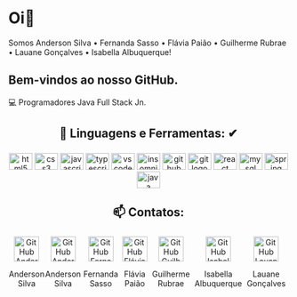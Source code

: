 # Oi👋 

Somos Anderson Silva • Fernanda Sasso • Flávia Paião • Guilherme Rubrae • Lauane Gonçalves • Isabella Albuquerque!

## Bem-vindos ao nosso GitHub.

💻 Programadores Java Full Stack Jn. 

###

<h2 align="center">🌱 Linguagens e Ferramentas: ✔</h2>

###

<div align="center">
  <img src="https://cdn.jsdelivr.net/gh/devicons/devicon/icons/html5/html5-original.svg" height="30" width="42" alt="html5 logo"  />
  <img src="https://cdn.jsdelivr.net/gh/devicons/devicon/icons/css3/css3-original.svg" height="30" width="42" alt="css3 logo"  />
  <img src="https://cdn.jsdelivr.net/gh/devicons/devicon/icons/javascript/javascript-original.svg" height="30" width="42" alt="javascript logo"  />
  <img src="https://cdn.jsdelivr.net/gh/devicons/devicon@latest/icons/typescript/typescript-original.svg" height="30" width="42" alt="typescript logo"  />
  <img src="https://cdn.jsdelivr.net/gh/devicons/devicon/icons/vscode/vscode-original.svg" height="30" width="42" alt="vscode logo"  />
  <img src="https://cdn.jsdelivr.net/gh/devicons/devicon@latest/icons/insomnia/insomnia-original.svg" height="30" width="42" alt="insomnia logo"  />
  <img src="https://cdn.jsdelivr.net/gh/devicons/devicon/icons/github/github-original.svg" height="30" width="42" alt="github logo"  />
  <img src="https://cdn.jsdelivr.net/gh/devicons/devicon@latest/icons/git/git-original-wordmark.svg" height="30" width="42" alt="git logo"  />
  <img src="https://cdn.jsdelivr.net/gh/devicons/devicon@latest/icons/react/react-original-wordmark.svg" height="30" width="42" alt="react logo"  />
  <img src="https://cdn.jsdelivr.net/gh/devicons/devicon@latest/icons/mysql/mysql-original-wordmark.svg" height="30" width="42" alt="mysql logo"  />
  <img src="https://cdn.jsdelivr.net/gh/devicons/devicon@latest/icons/spring/spring-original-wordmark.svg" height="30" width="42" alt="spring logo"  />
  <img src="https://cdn.jsdelivr.net/gh/devicons/devicon@latest/icons/java/java-original-wordmark.svg" height="30" width="42" alt="java logo"  />
</div>

###

<h2 align="center">📫 Contatos:</h2>

###

<div align="center">
  <div style="display: flex; justify-content: space-around;">
    <a href="https://github.com/andersoncaarlos" target="_blank" style="text-decoration: none;">
      <img src="https://cdn.jsdelivr.net/gh/devicons/devicon@latest/icons/github/github-original-wordmark.svg" height="45" alt="GitHub Anderson" />
      <p style="text-align: center;">Anderson Silva</p>
    </a>
    
    
  <a href="https://github.com/andersoncaarlos" target="_blank" style="text-decoration: none;">
    <img src="https://cdn.jsdelivr.net/gh/devicons/devicon@latest/icons/github/github-original-wordmark.svg" height="45" alt="GitHub Anderson" />
    <p style="text-align: center;">Anderson Silva</p>
  </a>
  
  <a href="https://github.com/nanasasso" target="_blank" style="text-decoration: none;">
    <img src="https://cdn.jsdelivr.net/gh/devicons/devicon@latest/icons/github/github-original-wordmark.svg" height="45" alt="GitHub Fernanda" />
    <p style="text-align: center;">Fernanda Sasso</p>
  </a>
  
  <a href="https://github.com/Flapaiao" target="_blank" style="text-decoration: none;">
    <img src="https://cdn.jsdelivr.net/gh/devicons/devicon@latest/icons/github/github-original-wordmark.svg" height="45" alt="GitHub Flávia" />
    <p style="text-align: center;">Flávia Paião</p>
  </a>

  <a href="https://github.com/guilhermerubrae" target="_blank" style="text-decoration: none;">
    <img src="https://cdn.jsdelivr.net/gh/devicons/devicon@latest/icons/github/github-original-wordmark.svg" height="45" alt="GitHub Guilherme" />
    <p style="text-align: center;">Guilherme Rubrae</p>
  </a>

  <a href="https://github.com/Isabella-Albuquerque" target="_blank" style="text-decoration: none;">
    <img src="https://cdn.jsdelivr.net/gh/devicons/devicon@latest/icons/github/github-original-wordmark.svg" height="45" alt="GitHub Isabella" />
    <p style="text-align: center;">Isabella Albuquerque</p>
  </a>

  <a href="https://github.com/lauanegcsilva" target="_blank" style="text-decoration: none;">
    <img src="https://cdn.jsdelivr.net/gh/devicons/devicon@latest/icons/github/github-original-wordmark.svg" height="45" alt="GitHub Lauane" />
    <p style="text-align: center;">Lauane Gonçalves</p>
  </a>
</div>






###
